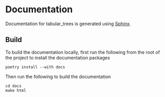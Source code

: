 Documentation
=============

Documentation for tabular_trees is generated using [Sphinx](https://www.sphinx-doc.org/).

Build
-----

To build the documentation locally, first run the following from the root of the project to install the documentation packages

```
poetry install --with docs
```

Then run the following to build the documentation

```
cd docs
make html
```
